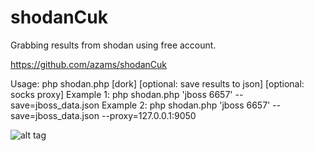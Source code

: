 # shodanCuk
Grabbing results from shodan using free account.

https://github.com/azams/shodanCuk

Usage: php shodan.php [dork] [optional: save results to json] [optional: socks proxy]
Example 1: php shodan.php 'jboss 6657' --save=jboss_data.json
Example 2: php shodan.php 'jboss 6657' --save=jboss_data.json --proxy=127.0.0.1:9050

![alt tag](http://url/to/img.png)
